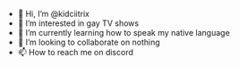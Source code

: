 - 👋 Hi, I’m @kidciitrix
- 👀 I’m interested in gay TV shows
- 🌱 I’m currently learning how to speak my native language 
- 💞️ I’m looking to collaborate on nothing
- 📫 How to reach me on discord

<!---
kidciitrix/kidciitrix is a ✨ special ✨ repository because its `README.md` (this file) appears on your GitHub profile.
You can click the Preview link to take a look at your changes.
--->

